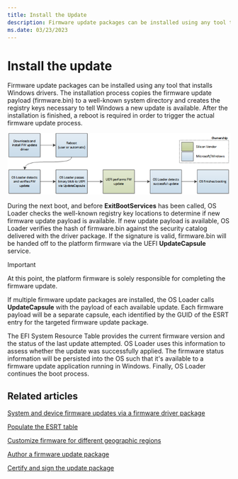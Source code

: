 ```yaml
---
title: Install the Update
description: Firmware update packages can be installed using any tool that installs Windows drivers.
ms.date: 03/23/2023
---
```


# Install the update

Firmware update packages can be installed using any tool that installs Windows drivers. The installation process copies the firmware update payload (firmware.bin) to a well-known system directory and creates the registry keys necessary to tell Windows a new update is available. After the installation is finished, a reboot is required in order to trigger the actual firmware update process.

![Firmware update package installation process.](images/updateinstallprocess.png)

During the next boot, and before **ExitBootServices** has been called, OS Loader checks the well-known registry key locations to determine if new firmware update payload is available. If new update payload is available, OS Loader verifies the hash of firmware.bin against the security catalog delivered with the driver package. If the signature is valid, firmware.bin will be handed off to the platform firmware via the UEFI **UpdateCapsule** service.

> [!IMPORTANT]
> At this point, the platform firmware is solely responsible for completing the firmware update.

If multiple firmware update packages are installed, the OS Loader calls **UpdateCapsule** with the payload of each available update. Each firmware payload will be a separate capsule, each identified by the GUID of the ESRT entry for the targeted firmware update package.

The EFI System Resource Table provides the current firmware version and the status of the last update attempted. OS Loader uses this information to assess whether the update was successfully applied. The firmware status information will be persisted into the OS such that it's available to a firmware update application running in Windows. Finally, OS Loader continues the boot process.

## Related articles

[System and device firmware updates via a firmware driver package](system-and-device-firmware-updates-via-a-firmware-driver-package.md)  

[Populate the ESRT table](populating-the-esrt-table.md)  

[Customize firmware for different geographic regions](customizing-firmware-for-different-geographic-regions.md)  

[Author a firmware update package](authoring-a-firmware-update-package.md)  

[Certify and sign the update package](certifying-and-signing-the-update-package.md)  
